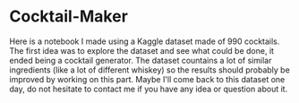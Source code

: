 # Cocktail-Maker
Here is a notebook I made using a Kaggle dataset made of 990 cocktails. The first idea was to explore the dataset and see what could be done, it ended being a cocktail generator. The dataset countains a lot of similar ingredients (like a lot of different whiskey) so the results should probably be improved by working on this part. Maybe I'll come back to this dataset one day, do not hesitate to contact me if you have any idea or question about it.
